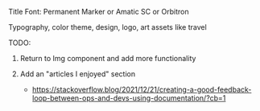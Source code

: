 Title Font: Permanent Marker or Amatic SC or Orbitron

Typography, color theme, design, logo, art assets like travel

TODO:

1. Return to Img component and add more functionality

2. Add an "articles I enjoyed" section
   - https://stackoverflow.blog/2021/12/21/creating-a-good-feedback-loop-between-ops-and-devs-using-documentation/?cb=1
